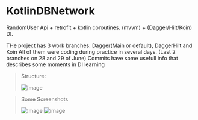 # KotlinDBNetwork
RandomUser Api + retrofit + kotlin coroutines. (mvvm) + (Dagger/Hilt/Koin) DI.


THe project has 3 work branches: Dagger(Main or default), DaggerHilt and Koin
All of them were coding during practice in several days. (Last 2 branches on 28 and 29 of June)
Commits have some usefull info that describes some moments in DI learning 

> Structure:
> 
> ![image](https://user-images.githubusercontent.com/32757860/124240115-19e97280-db23-11eb-9129-7cd6cbc0ff75.png)


> Some Screenshots
>
> ![image](https://user-images.githubusercontent.com/32757860/124240270-41403f80-db23-11eb-9d3d-933e142e049a.png)
> ![image](https://user-images.githubusercontent.com/32757860/124240331-5026f200-db23-11eb-9d35-00c2e2106f45.png)
